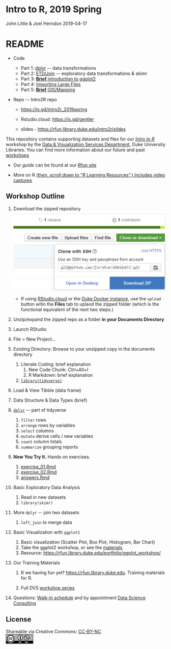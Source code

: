 Intro to R, 2019 Spring
================
John Little & Joel Herndon
2019-04-17

<!-- Edit the README.Rmd.  Readme.md is auto genererated -->
README
======

-   Code

    -   Part 1: [dplyr](01_dplyr.Rmd) -- data transformations
    -   Part 2: [ETD/Join](02_join-skim-eda.Rmd) -- exploratory data transformations & skimr
    -   Part 3: [**Brief** introduction to ggplot2](https://intro2r.library.duke.edu/visualization.html)
    -   Part 4: [Importing Large Files](large_data.Rmd)
    -   Part 5: [**Brief** GIS/Mapping](https://intro2r.library.duke.edu/gis.html)

-   Repo -- Intro2R repo

    -   <https://is.gd/intro2r_2019spring>

    -   Rstudio.cloud: <https://is.gd/gentler>

    -   slides - <https://rfun.library.duke.edu/intro2r/slides>

This repository contains supporting datasets and files for our [*Intro to R*](https://intro2r.library.duke.edu/) workshop by the [Data & Visualization Services Department](http://library.duke.edu/data), Duke University Libraries. You can find more information about our future and past [workshops](http://library.duke.edu/data/news)

-   Our *guide* can be found at our [Rfun site](https://intro2r.library.duke.edu/)

-   More on R [(then, scroll down to "R Learning Resources".) Includes video captures](https://library.duke.edu/data/guides)

Workshop Outline
----------------

1.  Download the zipped repository ![Download ZIP button](images/clone.png "Download ZIP button")

    -   If using [RStudio.cloud](https://rstudio.cloud/) or the [Duke Docker instance](https://vm-manage.oit.duke.edu/containers/rstudio), use the `upload` button witin the **Files** tab to uplaod the zipped folder (which is the functional equivalent of the next two steps.)

2.  Unzip/expand the zipped repo as a folder **in your Documents Directory**
3.  Launch RStudio
4.  File &gt; New Project...
5.  Existing Directory: Browse to your unzipped copy in the documents directory

    1.  Literate Coding: brief explanation
        1.  New Code Chunk: *Ctrl+Alt+I*
        2.  R Markdown: brief explanation
    2.  [`library(tidyverse)`](https://tidyverse.org)

6.  Load & View Tibble (data frame)

7.  Data Structure & Data Types (brief)

8.  [`dplyr`](http://dplyr.tidyverse.org/) -- part of tidyverse

    1.  `filter` rows
    2.  `arrange` rows by variables
    3.  `select` columns
    4.  `mutate` derive cells / new variables
    5.  `count` column totals
    6.  `summarize` grouping reports

9.  **Now You Try It.** Hands on exercises.

    1.  [exercise\_01.Rmd](exercise_01.Rmd)
    2.  [exercise\_02.Rmd](exercise_02.Rmd)
    3.  [answers.Rmd](answers.Rmd)

10. Basic Exploratory Data Analysis

    1.  Read in new datasets
    2.  `library(skimr)`

11. More `dplyr` -- join two datasets

    1.  `left_join` to merge data

12. Basic Visualization with `ggplot2`

    1.  Basic visualization (Scatter Plot, Box Plot, Histogram, Bar Chart)
    2.  Take the ggplot2 workshop, or see the [materials](https://github.com/amzoss/ggplot2-S19b)
    3.  Resource: <https://rfun.library.duke.edu/portfolio/ggplot_workshop/>

13. Our Training Materials

    1.  R we having fun yet‽ <https://rfun.library.duke.edu>. Training materials for R.

    2.  Full DVS [workshop series](https://library.duke.edu/data/news/past-workshops)

14. Questions: [Walk-in schedule](https://library.duke.edu/data/about/schedule) and by appointment [Data Science Consulting](https://library.duke.edu/data/about)

License
-------

Shareable via Creative Commons: [CC-BY-NC](https://creativecommons.org/licenses/by-nc/4.0/)<br> <img src="images/by-nc.png" alt="&quot;CC BY-NC&quot;" height="30" />
